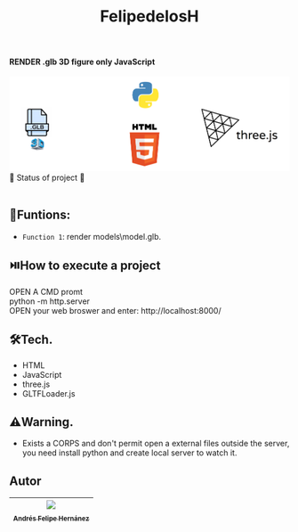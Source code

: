 <h1 align="center"> FelipedelosH </h1>
<br>
<h4>RENDER .glb 3D figure only JavaScript</h4>

![Banner](Docs/banner.png)
:construction: Status of project :construction:
<br><br>


## :hammer:Funtions:

- `Function 1`: render models\model.glb.<br>


## :play_or_pause_button:How to execute a project

OPEN A CMD promt
<br>
python -m http.server
<br>
OPEN your web broswer and enter: http://localhost:8000/

## :hammer_and_wrench:Tech.

- HTML
- JavaScript
- three.js
- GLTFLoader.js

## :warning:Warning.

- Exists a CORPS and don't permit open a external files outside the server, you need install python and create local server to watch it.

## Autor

| [<img src="https://avatars.githubusercontent.com/u/38327255?v=4" width=115><br><sub>Andrés Felipe Hernánez</sub>](https://github.com/felipedelosh)|
| :---: |